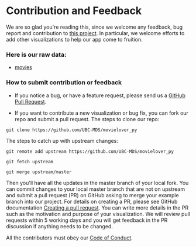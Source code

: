 # Contribution and Feedback

We are so glad you're reading this, since we welcome any feedback, bug report and contribution to [this project](https://github.com/UBC-MDS/movielover_py). In particular, we welcome efforts to add other visualizations to help our app come to fruition.

### Here is our raw data:

- [movies](https://raw.githubusercontent.com/vega/vega-datasets/master/data/movies.json)

### How to submit contribution or feedback

- If you notice a bug, or have a feature request, please send us a [GitHub Pull Request](https://github.com/UBC-MDS/movielover_py).

- If you want to contribute a new visualization or bug fix, you can fork our repo and submit a pull request. The steps to clone our repo:

```
git clone https://github.com/UBC-MDS/movielover_py
```

  The steps to catch up with upstream changes:
```
git remote add upstream https://github.com/UBC-MDS/movielover_py

git fetch upstream

git merge upstream/master
```
  Then you'll have all the updates in the master branch of your local fork. You can commit changes to your local master branch that are not on upstream and submit a pull request (PR) on GitHub asking to merge your example branch into our project. For details on creating a PR, please see GitHub documentation [Creating a pull request](https://help.github.com/en/github/collaborating-with-issues-and-pull-requests/creating-a-pull-request). You can write more details in the PR such as the motivation and purpose of your visualization. We will review pull requests within 5 working days and you will get feedback in the PR discussion if anything needs to be changed.
  
  All the contributors must obey our [Code of Conduct](https://github.com/UBC-MDS/movielover_py/blob/main/CODE_OF_CONDUCT.md).
 
